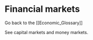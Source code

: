 # Financial markets

Go back to the [[Economic_Glossary]]


See capital markets and money markets.

